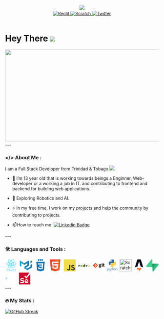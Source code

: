 <div id="header" align="center">
  <img src="https://avatars.githubusercontent.com/u/118761018?v=4" width="200"
       />
</div>

<div align="center" id="badges">
 <a href="https://replit.com/@StreamScribe">
<img src="https://img.shields.io/badge/Replit-orange?logo=replit&logoColor=white&style=for-the-badge" alt="Replit">
 </a>
  
  <a href="https://scratch.mit.edu/users/StreamScribes/">
<img src="https://img.shields.io/badge/scratch-yellow?style=for-the-badge&logo=scratch&logoColor=white" alt="Scratch">
  </a>
  
  <a href="#">
<img src="https://img.shields.io/badge/twitter-blue?style=for-the-badge&logo=twitter&logoColor=white" alt="Twitter">
  </a>
</div>
  <div align="center">
    <img src="https://komarev.com/ghpvc/?username=FlyNightSky&style=flat-square&color=blue" alt=""/>
  
  </div>

<h1>
  Hey There
  <img src="https://media.giphy.com/media/hvRJCLFzcasrR4ia7z/giphy.gif" width="30px"/>
</h1>
<div align="center">
  <img src="https://cdn.shopify.com/s/files/1/0306/6419/6141/articles/coding_languages.png?v=1619126283" width="600" height="300"/>
</div>

<div>
 ---

### </> About Me :
  I am a Full Stack Developer from Trinidad & Tobago <img src="https://media.giphy.com/media/WUlplcMpOCEmTGBtBW/giphy.gif" width="30">.
  - :telescope: I’m 13 year old that is working towards beings a Enginner, Web-developer or a working a job in IT.  and contributing to frontend and backend for building web applications.

- 🤖 Exploring Robotics and AI.

- :zap: In my free time, I work on my projects and help the community by contributing to projects.

- :mailbox:How to reach me: [![Linkedin Badge](https://img.shields.io/badge/-Email-blue?style=flat&logo=Gmail&logoColor=white)](mailto:streamscribe@gmail.com?subject=Contact&body=Hello%20StreamScribe!)
</div>


<div>
---

### :hammer_and_wrench: Languages and Tools :
  
  <div>
  <img src="https://github.com/devicons/devicon/blob/master/icons/react/react-original-wordmark.svg" title="React" alt="React" width="40" height="40"/>&nbsp;
  <img src="https://github.com/devicons/devicon/blob/master/icons/materialui/materialui-original.svg" title="Material UI" alt="Material UI" width="40" height="40"/>&nbsp;
  <img src="https://github.com/devicons/devicon/blob/master/icons/css3/css3-plain-wordmark.svg"  title="CSS3" alt="CSS" width="40" height="40"/>&nbsp;
  <img src="https://github.com/devicons/devicon/blob/master/icons/html5/html5-original.svg" title="HTML5" alt="HTML" width="40" height="40"/>&nbsp;
  <img src="https://github.com/devicons/devicon/blob/master/icons/javascript/javascript-original.svg" title="JavaScript" alt="JavaScript" width="40" height="40"/>&nbsp;
  <img src="https://github.com/devicons/devicon/blob/master/icons/nodejs/nodejs-original-wordmark.svg" title="NodeJS" alt="NodeJS" width="40" height="40"/>&nbsp;
  <img src="https://github.com/devicons/devicon/blob/master/icons/git/git-original-wordmark.svg" title="Git" **alt="Git" width="40" height="40"/>
  <img src="https://github.com/devicons/devicon/blob/master/icons/python/python-original-wordmark.svg" title="Git" **alt="Git" width="40" height="40"/>
  <img src="https://play-lh.googleusercontent.com/AmzHCh6UEelYfh9AfWXh1WIOC0Z_Z69N9bTvEi-hbRhDe7XL04xuuQfvQXCKLHSHcgVk" title="Scratch" **alt="Scratch" width="40" height="40"/>

  <img src="https://raw.githubusercontent.com/github/explore/5cc0a03a302ec862c4aeac2a22a513ae31c35432/topics/astro/astro.png" title="Astro" alt="Astro.js" width="40" height="40"/>
  <img src="https://raw.githubusercontent.com/github/explore/f4ec5347a36e06540a69376753a7c37a8cb5a136/topics/supabase/supabase.png" title="Supabase" **alt="Supabase" width="40" height="40"/>
  <img src="https://github.com/devicons/devicon/blob/master/icons/tailwindcss/tailwindcss-original-wordmark.svg" title="Tailwind" **alt="Tailwind" width="40" height="40"/>
  <img src="https://github.com/devicons/devicon/blob/master/icons/selenium/selenium-original.svg" title="selenium" alt="selenium" width="40" height="40"/>
</div>
</div>

<div>
---

### :fire: My Stats :

  [![GitHub Streak](http://github-readme-streak-stats.herokuapp.com?user=FlyNightSky&theme=dark&background=000000)](https://git.io/streak-stats)

</div>


